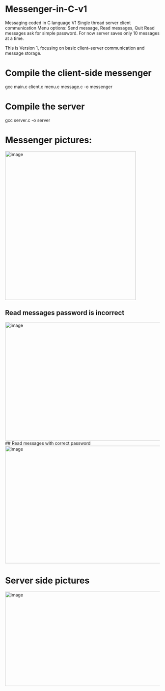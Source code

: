 # Messenger-in-C-v1
Messaging coded in C language V1
Single thread server client communication
Menu options: Send message, Read messages, Quit
Read messages ask for simple password.
For now server saves only 10 messages at a time.

This is Version 1, focusing on basic client–server communication and message storage.

# Compile the client-side messenger
gcc main.c client.c menu.c message.c -o messenger

# Compile the server
gcc server.c -o server

# Messenger pictures:
<img width="425" height="484" alt="image" src="https://github.com/user-attachments/assets/f0bbb775-4fee-4500-a73c-3c01c7bc5e42" />

## Read messages password is incorrect
<img width="527" height="385" alt="image" src="https://github.com/user-attachments/assets/184fa2a7-5307-44a8-b206-29a7e88c48b5" />
## Read messages with correct password
<img width="646" height="382" alt="image" src="https://github.com/user-attachments/assets/558e2ecb-fd93-47ff-bd97-c1ff9597db5c" />

# Server side pictures
<img width="518" height="307" alt="image" src="https://github.com/user-attachments/assets/c3db9e73-0387-4018-811e-f69b4fe15e00" />



